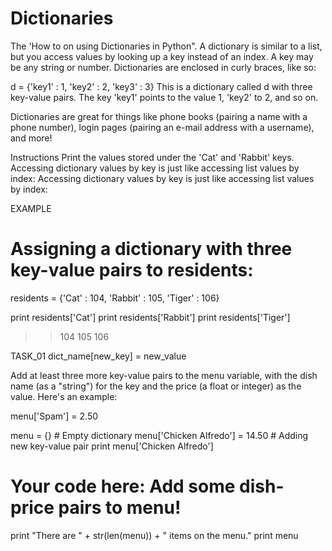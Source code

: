 # Dictionaries
The 'How to on using Dictionaries in Python". A dictionary is similar to a list, but you access values by looking up a key instead of an index. A key may be any string or number. Dictionaries are enclosed in curly braces, like so:

d = {'key1' : 1, 'key2' : 2, 'key3' : 3}
This is a dictionary called d with three key-value pairs. The key 'key1' points to the value 1, 'key2' to 2, and so on.

Dictionaries are great for things like phone books (pairing a name with a phone number), login pages (pairing an e-mail address with a username), and more!

Instructions
Print the values stored under the 'Cat' and 'Rabbit' keys. Accessing dictionary values by key is just like accessing list values by index:
Accessing dictionary values by key is just like accessing list values by index:


EXAMPLE
# Assigning a dictionary with three key-value pairs to residents:
residents = {'Cat' : 104, 'Rabbit' : 105, 'Tiger' : 106}

print residents['Cat']
print residents['Rabbit']
print residents['Tiger']
>>104
>>105
>>106

TASK_01
dict_name[new_key] = new_value

Add at least three more key-value pairs to the menu variable, with the dish name (as a "string") for the key and the price (a float or integer) as the value. Here's an example:

menu['Spam'] = 2.50

menu = {} # Empty dictionary
menu['Chicken Alfredo'] = 14.50 # Adding new key-value pair
print menu['Chicken Alfredo']

# Your code here: Add some dish-price pairs to menu!


print "There are " + str(len(menu)) + " items on the menu."
print menu
